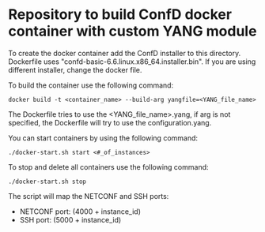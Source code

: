 # Repository to build ConfD docker container with custom YANG module

To create the docker container add the ConfD installer to this directory. Dockerfile uses "confd-basic-6.6.linux.x86_64.installer.bin". If you are using different installer, change the docker file.

To build the container use the following command:

```docker build -t <container_name> --build-arg yangfile=<YANG_file_name>```

The Dockerfile tries to use the <YANG_file_name>.yang, if arg is not specified, the Dockerfile will try to use the configuration.yang.

You can start containers by using the following command:

```./docker-start.sh start <#_of_instances>```

To stop and delete all containers use the following command:

```./docker-start.sh stop```

The script will map the NETCONF and SSH ports:
* NETCONF port: (4000 + instance_id)
* SSH port: (5000 + instance_id)



